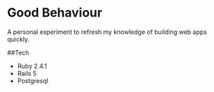 # Good Behaviour
A personal experiment to refresh my knowledge of building web apps quickly.

##Tech
* Ruby 2.4.1
* Rails 5
* Postgresql
